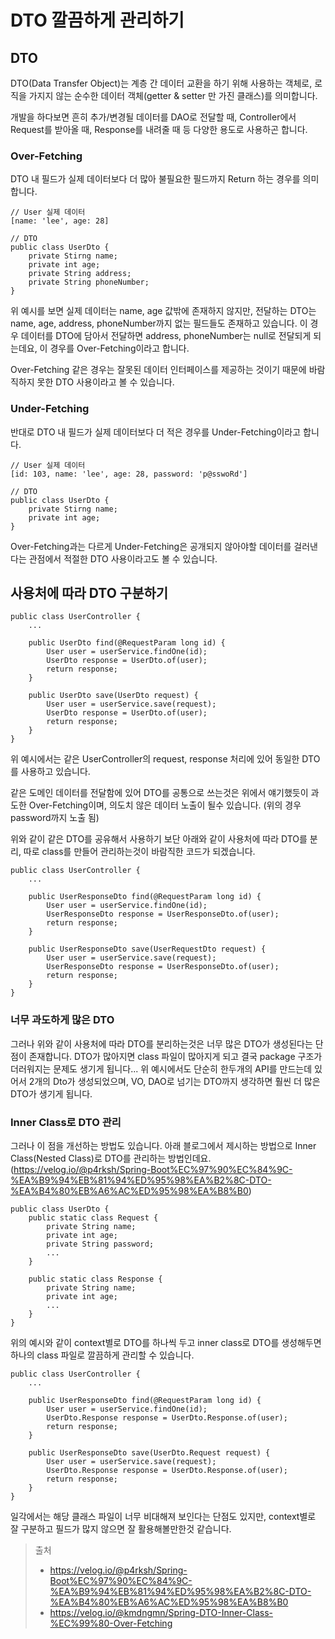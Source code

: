 # DTO 깔끔하게 관리하기

## DTO

DTO(Data Transfer Object)는 계층 간 데이터 교환을 하기 위해 사용하는 객체로, 로직을 가지지 않는 순수한 데이터 객체(getter & setter 만 가진 클래스)를 의미합니다.

개발을 하다보면 흔히 추가/변경될 데이터를 DAO로 전달할 때, Controller에서 Request를 받아올 때, Response를 내려줄 때 등 다양한 용도로 사용하곤 합니다.

### Over-Fetching

DTO 내 필드가 실제 데이터보다 더 많아 불필요한 필드까지 Return 하는 경우를 의미합니다.

```
// User 실제 데이터
[name: 'lee', age: 28]

// DTO
public class UserDto {
    private Stirng name;
    private int age;
    private String address;
    private String phoneNumber;
}
```

위 예시를 보면 실제 데이터는 name, age 값밖에 존재하지 않지만, 전달하는 DTO는 name, age, address, phoneNumber까지 없는 필드들도 존재하고 있습니다. 이 경우 데이터를 DTO에 담아서 전달하면 address, phoneNumber는 null로 전달되게 되는데요, 이 경우를 Over-Fetching이라고 합니다.

Over-Fetching 같은 경우는 잘못된 데이터 인터페이스를 제공하는 것이기 때문에 바람직하지 못한 DTO 사용이라고 볼 수 있습니다.

### Under-Fetching

반대로 DTO 내 필드가 실제 데이터보다 더 적은 경우를 Under-Fetching이라고 합니다.

```
// User 실제 데이터
[id: 103, name: 'lee', age: 28, password: 'p@sswoRd']

// DTO
public class UserDto {
    private Stirng name;
    private int age;
}
```

Over-Fetching과는 다르게 Under-Fetching은 공개되지 않아야할 데이터를 걸러낸다는 관점에서 적절한 DTO 사용이라고도 볼 수 있습니다.

## 사용처에 따라 DTO 구분하기

```
public class UserController {
    ...

    public UserDto find(@RequestParam long id) {
        User user = userService.findOne(id);
        UserDto response = UserDto.of(user);
        return response;
    }

    public UserDto save(UserDto request) {
        User user = userService.save(request);
        UserDto response = UserDto.of(user);
        return response;
    }
}

```

위 예시에서는 같은 UserController의 request, response 처리에 있어 동일한 DTO를 사용하고 있습니다.

같은 도메인 데이터를 전달함에 있어 DTO를 공통으로 쓰는것은 위에서 얘기했듯이 과도한 Over-Fetching이며, 의도치 않은 데이터 노출이 될수 있습니다. (위의 경우 password까지 노출 됨)

위와 같이 같은 DTO를 공유해서 사용하기 보단 아래와 같이 사용처에 따라 DTO를 분리, 따로 class를 만들어 관리하는것이 바람직한 코드가 되겠습니다.

```
public class UserController {
    ...

    public UserResponseDto find(@RequestParam long id) {
        User user = userService.findOne(id);
        UserResponseDto response = UserResponseDto.of(user);
        return response;
    }

    public UserResponseDto save(UserRequestDto request) {
        User user = userService.save(request);
        UserResponseDto response = UserResponseDto.of(user);
        return response;
    }
}
```

### 너무 과도하게 많은 DTO

그러나 위와 같이 사용처에 따라 DTO를 분리하는것은 너무 많은 DTO가 생성된다는 단점이 존재합니다. DTO가 많아지면 class 파일이 많아지게 되고 결국 package 구조가 더러워지는 문제도 생기게 됩니다... 위 예시에서도 단순히 한두개의 API를 만드는데 있어서 2개의 Dto가 생성되었으며, VO, DAO로 넘기는 DTO까지 생각하면 훨씬 더 많은 DTO가 생기게 됩니다.

### Inner Class로 DTO 관리

그러나 이 점을 개선하는 방법도 있습니다. 아래 블로그에서 제시하는 방법으로 Inner Class(Nested Class)로 DTO를 관리하는 방법인데요.(https://velog.io/@p4rksh/Spring-Boot%EC%97%90%EC%84%9C-%EA%B9%94%EB%81%94%ED%95%98%EA%B2%8C-DTO-%EA%B4%80%EB%A6%AC%ED%95%98%EA%B8%B0)

```
public class UserDto {
    public static class Request {
        private String name;
        private int age;
        private String password;
        ...
    }

    public static class Response {
        private String name;
        private int age;
        ...
    }
}
```

위의 예시와 같이 context별로 DTO를 하나씩 두고 inner class로 DTO를 생성해두면 하나의 class 파일로 깔끔하게 관리할 수 있습니다.

```
public class UserController {
    ...

    public UserResponseDto find(@RequestParam long id) {
        User user = userService.findOne(id);
        UserDto.Response response = UserDto.Response.of(user);
        return response;
    }

    public UserResponseDto save(UserDto.Request request) {
        User user = userService.save(request);
        UserDto.Response response = UserDto.Response.of(user);
        return response;
    }
}
```

일각에서는 해당 클래스 파일이 너무 비대해져 보인다는 단점도 있지만, context별로 잘 구분하고 필드가 많지 않으면 잘 활용해볼만한것 같습니다.

> 출처
>
> - https://velog.io/@p4rksh/Spring-Boot%EC%97%90%EC%84%9C-%EA%B9%94%EB%81%94%ED%95%98%EA%B2%8C-DTO-%EA%B4%80%EB%A6%AC%ED%95%98%EA%B8%B0
> - https://velog.io/@kmdngmn/Spring-DTO-Inner-Class-%EC%99%80-Over-Fetching
